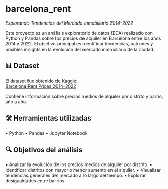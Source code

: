 # barcelona_rent
*Explorando Tendencias del Mercado Inmobiliario 2014–2022*

Este proyecto es un análisis exploratorio de datos (EDA) realizado con Python y Pandas sobre los precios de alquiler en Barcelona entre los años 2014 y 2022. El objetivo principal es identificar tendencias, patrones y posibles insights en la evolución del mercado inmobiliario de la ciudad.

## 📊 Dataset

El dataset fue obtenido de Kaggle:  
[Barcelona Rent Prices 2014–2022](https://www.kaggle.com/code/marshuu/barcelona-rent-prices-2014-2022)

Contiene información sobre precios medios de alquiler por distrito y barrio, año a año.

## 🛠 Herramientas utilizadas

•⁠  ⁠Python
•⁠  ⁠Pandas
•⁠  ⁠Jupyter Notebook

## 🔍 Objetivos del análisis

•⁠  ⁠Analizar la evolución de los precios medios de alquiler por distrito.
•⁠  ⁠Identificar distritos con mayor o menor aumento en el alquiler.
•⁠  ⁠Visualizar tendencias generales del mercado a lo largo del tiempo.
•⁠  ⁠Explorar desigualdades entre barrios.
